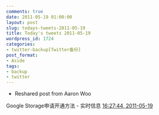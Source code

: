 ```yaml
---
comments: true
date: 2011-05-19 01:00:00
layout: post
slug: todays-tweets-2011-05-19
title: Today's tweets 2011-05-19
wordpress_id: 1724
categories:
- twitter-backup[Twitter备份]
post_format:
- Aside
tags:
- backup
- twitter
---
```





  * Reshared post from  Aaron Woo



Google Storage申请开通方法 - 实时信息 [16:27:44, 2011-05-19](http://twitter.com/gfrog/statuses/71129900437872640)




